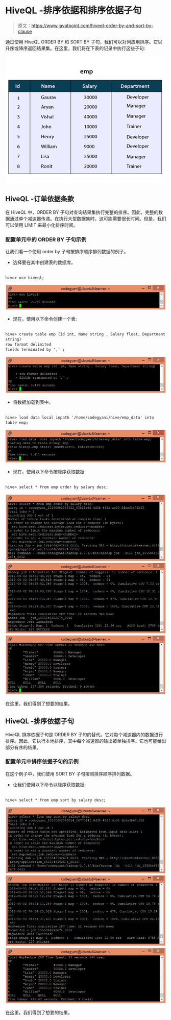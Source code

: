 # HiveQL -排序依据和排序依据子句

> 原文：<https://www.javatpoint.com/hiveql-order-by-and-sort-by-clause>

通过使用 HiveQL ORDER BY 和 SORT BY 子句，我们可以对列应用排序。它以升序或降序返回结果集。在这里，我们将在下表的记录中执行这些子句:

![HiveQL - ORDER BY and SORT BY Clause](img/513a035ccc8bc6ba4d695f224b4dbf7a.png)

## HiveQL -订单依据条款

在 HiveQL 中，ORDER BY 子句对查询结果集执行完整的排序。因此，完整的数据通过单个减速器传递。在执行大型数据集时，这可能需要很长时间。但是，我们可以使用 LIMIT 来最小化排序时间。

### 配置单元中的 ORDER BY 子句示例

让我们看一个使用 order by 子句按排序顺序排列数据的例子。

*   选择要在其中创建表的数据库。

```

hive> use hiveql;

```

![HiveQL - ORDER BY and SORT BY Clause](img/b9a36a26b89d05a92abee25b418e2e25.png)

*   现在，使用以下命令创建一个表:

```

hive> create table emp (Id int, Name string , Salary float, Department string)  
row format delimited  
fields terminated by ',' ; 

```

![HiveQL - ORDER BY and SORT BY Clause](img/443a946386caf3e7e8096e1aece4dbee.png)

*   将数据加载到表中。

```

hive> load data local inpath '/home/codegyani/hive/emp_data' into table emp;

```

![HiveQL - ORDER BY and SORT BY Clause](img/4144301945ba91bda3e56b07428f4d04.png)

*   现在，使用以下命令按降序获取数据:

```

hive> select * from emp order by salary desc;

```

![HiveQL - ORDER BY and SORT BY Clause](img/71c31e17eb96ea0575726cc57127e202.png)
![HiveQL - ORDER BY and SORT BY Clause](img/5f0fc4ccb8b954c703bab6af43a2453f.png)
![HiveQL - ORDER BY and SORT BY Clause](img/b90274f830d591b81b236b76e0d850b8.png)

在这里，我们得到了想要的结果。

## HiveQL -排序依据子句

HiveQL 排序依据子句是 ORDER BY 子句的替代。它对每个减速器内的数据进行排序。因此，它执行本地排序，其中每个减速器的输出被单独排序。它也可能给出部分有序的结果。

### 配置单元中排序依据子句的示例

在这个例子中，我们使用 SORT BY 子句按照排序顺序排列数据。

*   让我们使用以下命令以降序获取数据:

```

hive> select * from emp sort by salary desc;

```

![HiveQL - ORDER BY and SORT BY Clause](img/f7e4f5a5c858be5b045800dd30cd2b51.png)
![HiveQL - ORDER BY and SORT BY Clause](img/2409d584c53b147446cec7907b25ce14.png)
![HiveQL - ORDER BY and SORT BY Clause](img/4676a7bec3c0a6920caf46ee7ddb6495.png)

在这里，我们得到了想要的结果。